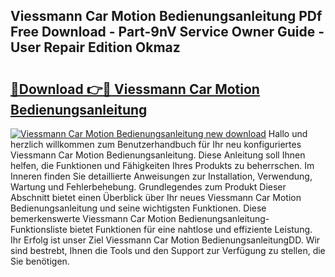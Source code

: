 ## Viessmann Car Motion Bedienungsanleitung PDf Free Download - Part-9nV Service Owner Guide - User Repair Edition Okmaz

# <h2><a href="http://df4mm1.blite.top/?on=Viessmann+Car+Motion+Bedienungsanleitung">🔗Download 👉🔴 Viessmann Car Motion Bedienungsanleitung</a></h2>

[![Viessmann Car Motion Bedienungsanleitung new download](https://i.imgur.com/lujVjoI.png)](http://df4mm1.blite.top/?on=Viessmann+Car+Motion+Bedienungsanleitung)
Hallo und herzlich willkommen zum Benutzerhandbuch für Ihr neu konfiguriertes Viessmann Car Motion Bedienungsanleitung. Diese Anleitung soll Ihnen helfen, die Funktionen und Fähigkeiten Ihres Produkts zu beherrschen. Im Inneren finden Sie detaillierte Anweisungen zur Installation, Verwendung, Wartung und Fehlerbehebung. Grundlegendes zum Produkt Dieser Abschnitt bietet einen Überblick über Ihr neues Viessmann Car Motion Bedienungsanleitung und seine wichtigsten Funktionen. Diese bemerkenswerte Viessmann Car Motion Bedienungsanleitung-Funktionsliste bietet Funktionen für eine nahtlose und effiziente Leistung. Ihr Erfolg ist unser Ziel Viessmann Car Motion BedienungsanleitungDD. Wir sind bestrebt, Ihnen die Tools und den Support zur Verfügung zu stellen, die Sie benötigen.
